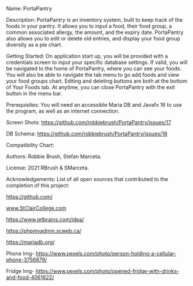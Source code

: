 Name: PortaPantry

Description: PortaPantry is an inventory system, built to keep track of the
foods in your pantry. It allows you to input a food,
their food group, a common associated allergy, the amount, and the expiry date.
PortaPantry also allows you to edit or delete old entries,
and display your food group diversity as a pie chart.

Getting Started: On application start up, you will be provided with a credentials
screen to input your specific database settings. If valid, you will
be navigated to the home of PortaPantry, where you can see your foods.
You will also be able to navigate the tab menu to go add foods and view your food groups chart. Editing and deleting buttons are both at the bottom of Your Foods tab. At anytime, you can close PortaPantry with the exit button in the
menu bar.

Prerequisites: You will need an accessible Maria DB and Javafx 16 to use the program, as well as an internet connection.

Screen Shots: https://github.com/robbiebrush/PortaPantry/issues/17

DB Schema: https://github.com/robbiebrush/PortaPantry/issues/18

Compatibility Chart:

Authors: Robbie Brush, Stefan Marceta.

License: 2021 RBrush & SMarceta.

Acknowledgements: List of all open sources that contributed to the completion of this project:

https://github.com/

www.StClairCollege.com

https://www.jetbrains.com/idea/

https://phpmyadmin.scweb.ca/

https://mariadb.org/

Phone Img- https://www.pexels.com/photo/person-holding-a-cellular-phone-3756879/

Fridge Img- https://www.pexels.com/photo/opened-fridge-with-drinks-and-food-4061622/

                    
                
